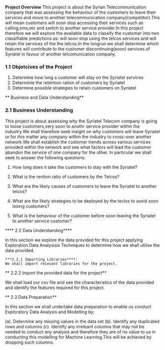 **Project Overview**
This project is about the Syrian Telecommunication company that was assessing the behaviour of the customers to leave their services and move to another telecommunication company(competitor).This will mean customers will soon stop accessing their services such as calling,sms,etc and switch to another service provider.In this project therefore we will explore the available data to classify the customer into two classifiable predictions as: will soon stop using the telcos services and will retain the services of the the telcos.In the longrun we shall determine which features will contribute to the customer discontinuing(soon) services of Syriatel in favour of another telcomunication company.

### 1.1 Objetcives of the Project
1. Determine how long a customer will stay on the Syriatel services
2. Determinie the retention ration of customers by Syriatel
3. Determine possible strategies to retain customers on Syriatel

   
 ** Business and Data Understanding**

 
   ### 2.1 Business Understanding
This project is about assessing why the Syriatel Telecom company is going to loose customers,very soon to anothr service provider within the industry.We shall therefore seek insight on why customers will leave Syriatel or for this matter any company within the industry to cross-over another network.We shall establish the customer trends across various services provided within the network and see what factors will lead the customer abandon the service of one company for the other.
In particular we shall seek to answer the following questions:
1. How long does it take the customers to stay with the Syriatel?

2. What is the rention ratio of customers by the Telcos?

3. What are the likely causes of customers to leave the Syriatel to another telcos?

4. What are the likely strategies to be deployed by the teclos to avoid soon losing customers?

5. What is the behaviour of the customer before soon leaving the Syriatel to another service customer?


****   2.2 Data Understanding****


In this section we explore the data provided for this project applying Exploration Data Analysisis Techniques to determine how we shall utilise the data provided.


    ***2.2.1 Importing Libraries****: 
    We shall import relevant libraries for the project.

    
**  2.2.2 Import the provided data for the project**


We shall load our csv file and see the characteristics of the data provided and identify the features required for this project.


** 2.3 Data Preparation**


In this section we shall undertake data preparation to enable us conduct Exploratory Data Analysis and Modelling by;

(a). Determine any missing values in the data set
(b). Identify any duplicated rows and columns
(c). Identify any irreleant columns that may not be needed to conduct any analysis and therefore they are of no value to us in conducting this modelling for Machine Learning.This will be achieved by dropping such columns.


